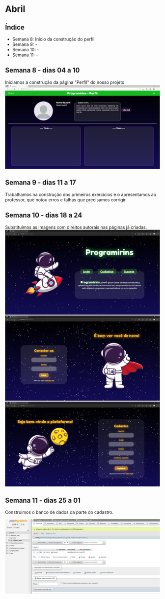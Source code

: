 # Abril

## Índice
- Semana 8: Início da construção do perfil
- Semana 9: -
- Semana 10: -
- Semana 11: -

## Semana 8 - dias 04 a 10

Iniciamos a construção da página "Perfil" do nosso projeto.
![SitePaginaPerfil](./Imagens/Abr_01.jpg)

## Semana 9 - dias 11 a 17

Trabalhamos na construção dos primeiros exercícios e o apresentamos ao professor, que notou erros e falhas que precisamos corrigir.

## Semana 10 - dias 18 a 24

Substituímos as imagens com direitos autorais nas páginas já criadas.
![SitePaginaInicial](./Imagens/Abr_02.jpg)
![SitePaginaLogin](./Imagens/Abr_03.jpg)
![SitePaginaCadastro](./Imagens/Abr_04.jpg)

## Semana 11 - dias 25 a 01

Construimos o banco de dados da parte do cadastro.

![BancoDeDadosCadastro](./Imagens/Abril_05.jpg)
